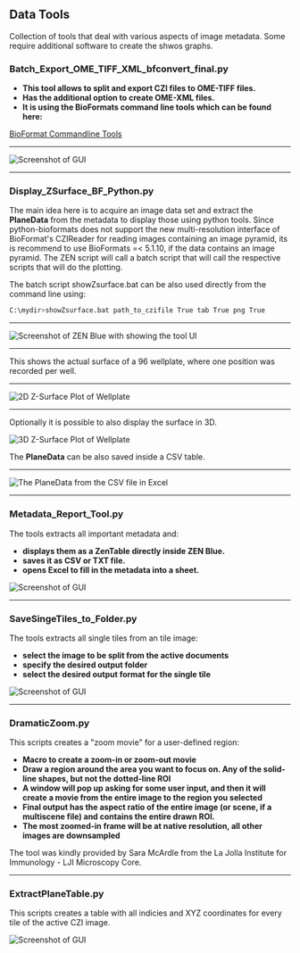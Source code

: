 ## Data Tools

Collection of tools that deal with various aspects of image metadata. Some require additional software to create the shwos graphs.

### Batch_Export_OME_TIFF_XML_bfconvert_final.py

* **This tool allows to split and export CZI files to OME-TIFF files.**
* **Has the additional option to create OME-XML files.**
* **It is using the BioFormats command line tools which can be found here:**

[BioFormat Commandline Tools](http://www.openmicroscopy.org/site/support/bio-formats5.5/users/comlinetools/index.html)

***

![Screenshot of GUI](/Images/export_bfconvert1.png)

***

### Display_ZSurface_BF_Python.py

The main idea here is to acquire an image data set and extract the **PlaneData** from the metadata to display those using python tools.
Since python-bioformats does not support the new multi-resolution interface of BioFormat's CZIReader for reading images containing an image pyramid, its is recommend to use BioFormats =< 5.1.10, if the data contains an image pyramid. The ZEN script will call a batch script that will call the respective scripts that will do the plotting.

The batch script showZsurface.bat can be also used directly from the command line using:

```bash
C:\mydir>showZsurface.bat path_to_czifile True tab True png True
```

***

![Screenshot of ZEN Blue with showing the tool UI](/Images/zsurface_tool1.png)

***

This shows the actual surface of a 96 wellplate, where one position was recorded per well.

***

![2D Z-Surface Plot of Wellplate](/Images/zsurface_tool2.png)

***

Optionally it is possible to also display the surface in 3D.

![3D Z-Surface Plot of Wellplate](/Images/zsurface_tool3.png)

The **PlaneData** can be also saved inside a CSV table.

***

![The PlaneData from the CSV file in Excel](/Images/zsurface_tool4.png)

***

### Metadata_Report_Tool.py

The tools extracts all important metadata and:

* **displays them as a ZenTable directly inside ZEN Blue.**
* **saves it as CSV or TXT file.**
* **opens Excel to fill in the metadata into a sheet.**

![Screenshot of GUI](/Images/MetaData_Report_Tool1.png)

***

### SaveSingeTiles_to_Folder.py

The tools extracts all single tiles from an tile image:

* **select the image to be split from the active documents**
* **specify the desired output folder**
* **select the desired output format for the single tile**

![Screenshot of GUI](/Images/extracttiles.png)


***

### DramaticZoom.py

This scripts creates a "zoom movie" for a user-defined region:

* **Macro to create a zoom-in or zoom-out movie**
* **Draw a region around the area you want to focus on. Any of the solid-line shapes, but not the dotted-line ROI**
* **A window will pop up asking for some user input, and then it will create a movie from the entire image to the region you selected**
* **Final output has the aspect ratio of the entire image (or scene, if a multiscene file) and contains the entire drawn ROI.**
* **The most zoomed-in frame will be at native resolution, all other images are downsampled**

The tool was kindly provided by Sara McArdle from the La Jolla Institute for Immunology - LJI Microscopy Core.


***

### ExtractPlaneTable.py

This scripts creates a table with all indicies and XYZ coordinates for every tile of the active CZI image.

![Screenshot of GUI](/Images/ExtractPlaneTable.png)
